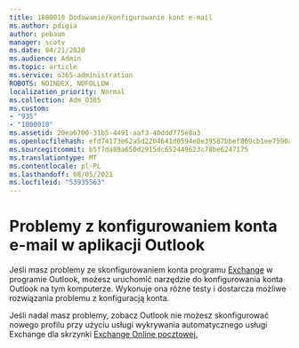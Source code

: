 ```yaml
---
title: 1800018 Dodawanie/konfigurowanie kont e-mail
ms.author: pdigia
author: pebaum
manager: scotv
ms.date: 04/21/2020
ms.audience: Admin
ms.topic: article
ms.service: o365-administration
ROBOTS: NOINDEX, NOFOLLOW
localization_priority: Normal
ms.collection: Adm_O365
ms.custom:
- "935"
- "1800018"
ms.assetid: 20ea6700-31b5-4491-aaf3-40ddd775e8a3
ms.openlocfilehash: efd74173e62a5d2204641d0594e0e39587bbef869cb1ee7590a3db824a705bd2
ms.sourcegitcommit: b5f7da89a650d2915dc652449623c78be6247175
ms.translationtype: MT
ms.contentlocale: pl-PL
ms.lasthandoff: 08/05/2021
ms.locfileid: "53935563"
---
```

# <a name="problems-setting-up-an-email-account-in-outlook"></a>Problemy z konfigurowaniem konta e-mail w aplikacji Outlook

Jeśli masz problemy ze skonfigurowaniem konta programu [Exchange](https://aka.ms/SaRA-OutlookSetupProfile) w programie Outlook, możesz uruchomić narzędzie do konfigurowania konta Outlook na tym komputerze. Wykonuje ona różne testy i dostarcza możliwe rozwiązania problemu z konfiguracją konta.
  
Jeśli nadal masz problemy, zobacz Outlook nie możesz skonfigurować nowego profilu przy użyciu usługi wykrywania automatycznego usługi Exchange dla skrzynki [Exchange Online pocztowej.](https://docs.microsoft.com/exchange/troubleshoot/outlook-profiles/cannot-set-up-profile-autodiscover)
  